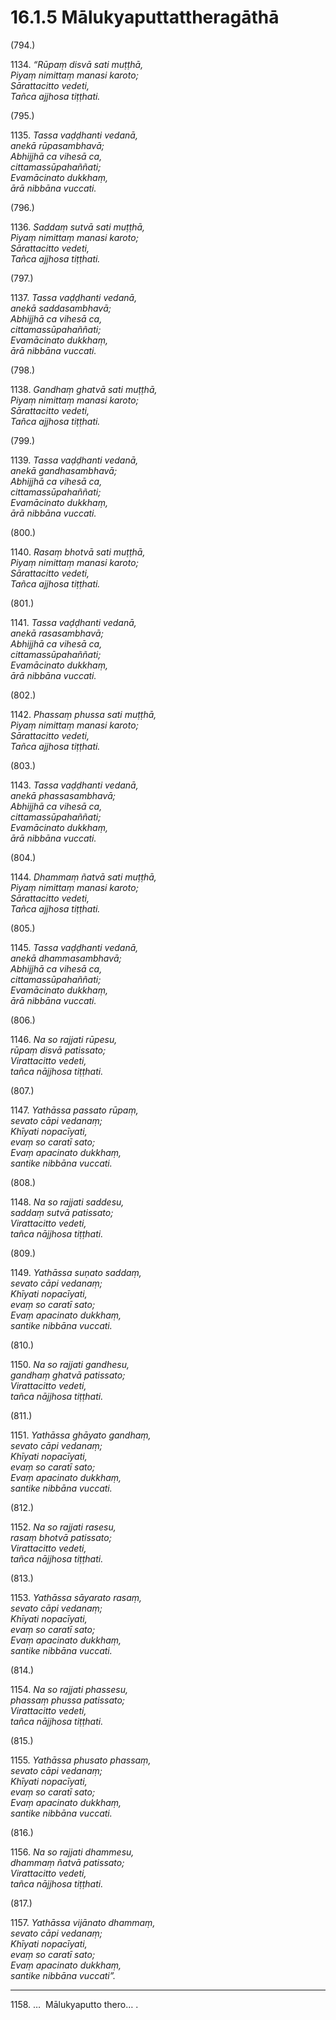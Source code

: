 # 16.1.5 Mālukyaputtattheragāthā

(794.)

1134\. _“Rūpaṃ disvā sati muṭṭhā,_  
_Piyaṃ nimittaṃ manasi karoto;_  
_Sārattacitto vedeti,_  
_Tañca ajjhosa tiṭṭhati._  

(795.)

1135\. _Tassa vaḍḍhanti vedanā,_  
_anekā rūpasambhavā;_  
_Abhijjhā ca vihesā ca,_  
_cittamassūpahaññati;_  
_Evamācinato dukkhaṃ,_  
_ārā nibbāna vuccati._  

(796.)

1136\. _Saddaṃ sutvā sati muṭṭhā,_  
_Piyaṃ nimittaṃ manasi karoto;_  
_Sārattacitto vedeti,_  
_Tañca ajjhosa tiṭṭhati._  

(797.)

1137\. _Tassa vaḍḍhanti vedanā,_  
_anekā saddasambhavā;_  
_Abhijjhā ca vihesā ca,_  
_cittamassūpahaññati;_  
_Evamācinato dukkhaṃ,_  
_ārā nibbāna vuccati._  

(798.)

1138\. _Gandhaṃ ghatvā sati muṭṭhā,_  
_Piyaṃ nimittaṃ manasi karoto;_  
_Sārattacitto vedeti,_  
_Tañca ajjhosa tiṭṭhati._  

(799.)

1139\. _Tassa vaḍḍhanti vedanā,_  
_anekā gandhasambhavā;_  
_Abhijjhā ca vihesā ca,_  
_cittamassūpahaññati;_  
_Evamācinato dukkhaṃ,_  
_ārā nibbāna vuccati._  

(800.)

1140\. _Rasaṃ bhotvā sati muṭṭhā,_  
_Piyaṃ nimittaṃ manasi karoto;_  
_Sārattacitto vedeti,_  
_Tañca ajjhosa tiṭṭhati._  

(801.)

1141\. _Tassa vaḍḍhanti vedanā,_  
_anekā rasasambhavā;_  
_Abhijjhā ca vihesā ca,_  
_cittamassūpahaññati;_  
_Evamācinato dukkhaṃ,_  
_ārā nibbāna vuccati._  

(802.)

1142\. _Phassaṃ phussa sati muṭṭhā,_  
_Piyaṃ nimittaṃ manasi karoto;_  
_Sārattacitto vedeti,_  
_Tañca ajjhosa tiṭṭhati._  

(803.)

1143\. _Tassa vaḍḍhanti vedanā,_  
_anekā phassasambhavā;_  
_Abhijjhā ca vihesā ca,_  
_cittamassūpahaññati;_  
_Evamācinato dukkhaṃ,_  
_ārā nibbāna vuccati._  

(804.)

1144\. _Dhammaṃ ñatvā sati muṭṭhā,_  
_Piyaṃ nimittaṃ manasi karoto;_  
_Sārattacitto vedeti,_  
_Tañca ajjhosa tiṭṭhati._  

(805.)

1145\. _Tassa vaḍḍhanti vedanā,_  
_anekā dhammasambhavā;_  
_Abhijjhā ca vihesā ca,_  
_cittamassūpahaññati;_  
_Evamācinato dukkhaṃ,_  
_ārā nibbāna vuccati._  

(806.)

1146\. _Na so rajjati rūpesu,_  
_rūpaṃ disvā patissato;_  
_Virattacitto vedeti,_  
_tañca nājjhosa tiṭṭhati._  

(807.)

1147\. _Yathāssa passato rūpaṃ,_  
_sevato cāpi vedanaṃ;_  
_Khīyati nopacīyati,_  
_evaṃ so caratī sato;_  
_Evaṃ apacinato dukkhaṃ,_  
_santike nibbāna vuccati._  

(808.)

1148\. _Na so rajjati saddesu,_  
_saddaṃ sutvā patissato;_  
_Virattacitto vedeti,_  
_tañca nājjhosa tiṭṭhati._  

(809.)

1149\. _Yathāssa suṇato saddaṃ,_  
_sevato cāpi vedanaṃ;_  
_Khīyati nopacīyati,_  
_evaṃ so caratī sato;_  
_Evaṃ apacinato dukkhaṃ,_  
_santike nibbāna vuccati._  

(810.)

1150\. _Na so rajjati gandhesu,_  
_gandhaṃ ghatvā patissato;_  
_Virattacitto vedeti,_  
_tañca nājjhosa tiṭṭhati._  

(811.)

1151\. _Yathāssa ghāyato gandhaṃ,_  
_sevato cāpi vedanaṃ;_  
_Khīyati nopacīyati,_  
_evaṃ so caratī sato;_  
_Evaṃ apacinato dukkhaṃ,_  
_santike nibbāna vuccati._  

(812.)

1152\. _Na so rajjati rasesu,_  
_rasaṃ bhotvā patissato;_  
_Virattacitto vedeti,_  
_tañca nājjhosa tiṭṭhati._  

(813.)

1153\. _Yathāssa sāyarato rasaṃ,_  
_sevato cāpi vedanaṃ;_  
_Khīyati nopacīyati,_  
_evaṃ so caratī sato;_  
_Evaṃ apacinato dukkhaṃ,_  
_santike nibbāna vuccati._  

(814.)

1154\. _Na so rajjati phassesu,_  
_phassaṃ phussa patissato;_  
_Virattacitto vedeti,_  
_tañca nājjhosa tiṭṭhati._  

(815.)

1155\. _Yathāssa phusato phassaṃ,_  
_sevato cāpi vedanaṃ;_  
_Khīyati nopacīyati,_  
_evaṃ so caratī sato;_  
_Evaṃ apacinato dukkhaṃ,_  
_santike nibbāna vuccati._  

(816.)

1156\. _Na so rajjati dhammesu,_  
_dhammaṃ ñatvā patissato;_  
_Virattacitto vedeti,_  
_tañca nājjhosa tiṭṭhati._  

(817.)

1157\. _Yathāssa vijānato dhammaṃ,_  
_sevato cāpi vedanaṃ;_  
_Khīyati nopacīyati,_  
_evaṃ so caratī sato;_  
_Evaṃ apacinato dukkhaṃ,_  
_santike nibbāna vuccati”._  

---

1158\. …  Mālukyaputto thero… .
